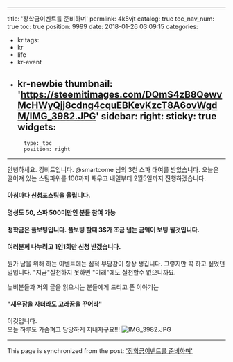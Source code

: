 
---
title: '장학금이벤트를 준비하며'
permlink: 4k5vjt
catalog: true
toc_nav_num: true
toc: true
position: 9999
date: 2018-01-26 03:09:15
categories:
- kr
tags:
- kr
- life
- kr-event
- kr-newbie
thumbnail: 'https://steemitimages.com/DQmS4zB8QewvMcHWyQjj8cdng4cquEBKevKzcT8A6ovWgdM/IMG_3982.JPG'
sidebar:
    right:
        sticky: true
widgets:
    -
        type: toc
        position: right
---


안녕하세요. 킹비트입니다. 
@smartcome 님의 3천 스파 대여를 받았습니다. 
오늘은 떨어져 있는 스팀파워를 100까지 채우고 
내일부터 2월5일까지 진행하겠습니다. 
#### 아침마다 신청포스팅을 올립니다. 
#### 명성도 50, 스파 500미만인 분들 참여 가능
#### 정학금은 풀보팅입니다. 풀보팅 할때 3$가 조금 넘는 금액이 보팅 될것입니다. 
#### 여러분께 나누려고 1인1회만 신청 받겠습니다. 

뭔가 남을 위해 하는 이벤트에는 심적 부담감이 항상 생깁니다. 그렇지만 꼭 하고 싶었던 일입니다. "지금"실천하지 못하면 "미래"에도 실천할수 없으니까요. 

뉴비분들과 저의 글을 읽으시는 분들에게 드리고 푼 이야기는 
#### "새우잠을 자더라도 고래꿈을 꾸어라"
이것입니다.  
오늘 하루도 가슴펴고 당당하게 지내자구요!!!
![IMG_3982.JPG](https://steemitimages.com/DQmS4zB8QewvMcHWyQjj8cdng4cquEBKevKzcT8A6ovWgdM/IMG_3982.JPG)

- - -

This page is synchronized from the post: ['장학금이벤트를 준비하며'](https://steemit.com/@kingbit/4k5vjt)
